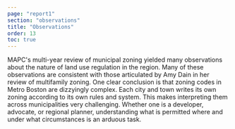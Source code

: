 ```yaml
---
page: "report1"
section: "observations"
title: "Observations"
order: 13
toc: true
---
```

MAPC's multi-year review of municipal zoning yielded many observations about the nature of land use regulation in the region. Many of these observations are consistent with those articulated by Amy Dain in her review of multifamily zoning. One clear conclusion is that zoning codes in Metro Boston are dizzyingly complex. Each city and town writes its own zoning according to its own rules and system. This makes interpreting them across municipalities very challenging. Whether one is a developer, advocate, or regional planner, understanding what is permitted where and under what circumstances is an arduous task.